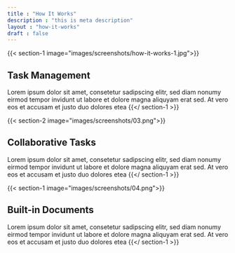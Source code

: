 ```yaml
---
title : "How It Works"
description : "this is meta description"
layout : "how-it-works"
draft : false
---
```


{{< section-1 image="images/screenshots/how-it-works-1.jpg">}}
## Task **Management**
Lorem ipsum dolor sit amet, consetetur sadipscing elitr, sed diam nonumy eirmod tempor invidunt ut labore et dolore magna aliquyam erat sed. At vero eos et accusam et justo duo dolores etea
{{</ section-1 >}}

{{< section-2 image="images/screenshots/03.png">}}
## Collaborative **Tasks**
Lorem ipsum dolor sit amet, consetetur sadipscing elitr, sed diam nonumy eirmod tempor invidunt ut labore et dolore magna aliquyam erat sed. At vero eos et accusam et justo duo dolores etea
{{</ section-1 >}}

{{< section-1 image="images/screenshots/04.png">}}
## Built-in **Documents**
Lorem ipsum dolor sit amet, consetetur sadipscing elitr, sed diam nonumy eirmod tempor invidunt ut labore et dolore magna aliquyam erat sed. At vero eos et accusam et justo duo dolores etea
{{</ section-1 >}}